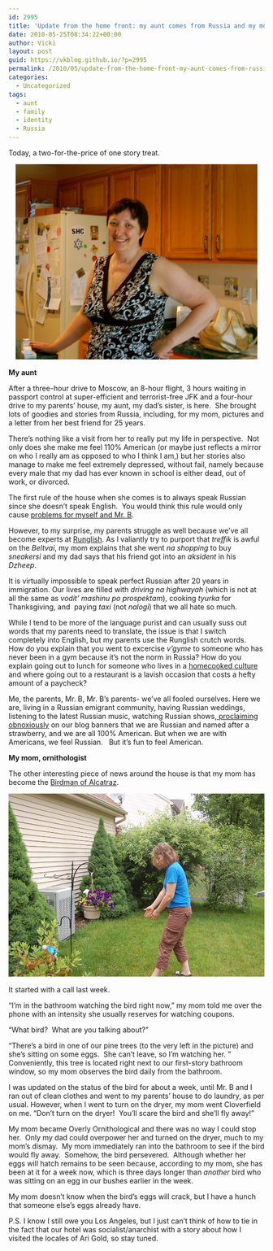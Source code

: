 ```yaml
---
id: 2995
title: 'Update from the home front: my aunt comes from Russia and my mom flies free from logic'
date: 2010-05-25T08:34:22+00:00
author: Vicki
layout: post
guid: https://vkblog.github.io/?p=2995
permalink: /2010/05/update-from-the-home-front-my-aunt-comes-from-russia-and-my-mom-flies-free-from-logic/
categories:
  - Uncategorized
tags:
  - aunt
  - family
  - identity
  - Russia
---
```

Today, a two-for-the-price of one story treat.

<p style="text-align: center;">
  <a href="https://raw.githubusercontent.com/vkblog/vkblog.github.io/master/public/img/2010/05/DSC_0085.jpg"><img class="aligncenter size-full wp-image-2996" title="DSC_0085" src="https://raw.githubusercontent.com/vkblog/vkblog.github.io/master/public/img/2010/05/DSC_0085.jpg" alt="" width="476" height="384" /></a>
</p>

<p style="text-align: center;">
  <p>
    <strong>My aunt</strong>
  </p>
  
  <p>
    After a three-hour drive to Moscow, an 8-hour flight, 3 hours waiting in passport control at super-efficient and terrorist-free JFK and a four-hour drive to my parents&#8217; house, my aunt, my dad&#8217;s sister, is here.  She brought lots of goodies and stories from Russia, including, for my mom, pictures and a letter from her best friend for 25 years.
  </p>
  
  <p>
    There&#8217;s nothing like a visit from her to really put my life in perspective.  Not only does she make me feel 110% American (or maybe just reflects a mirror on who I really am as opposed to who I think I am,) but her stories also manage to make me feel extremely depressed, without fail, namely because every male that my dad has ever known in school is either dead, out of work, or divorced.
  </p>
  
  <p>
    The first rule of the house when she comes is to always speak Russian since she doesn&#8217;t speak English.  You would think this rule would only cause <a href="https://vkblog.github.io/2010/04/13/we-the-russians/">problems for myself and Mr. B</a>.
  </p>
  
  <p>
    However, to my surprise, my parents struggle as well because we&#8217;ve all become experts at <a href="http://en.wikipedia.org/wiki/Runglish">Runglish</a>. As I valiantly try to purport that <em>treffik</em> is awful on the <em>Beltvai</em>, my mom explains that she went <em>na shopping</em> to buy <em>sneakersi</em> and my dad says that his friend got into an <em>aksident</em> in his <em>Dzheep</em>.
  </p>
  
  <p>
    It is virtually impossible to speak perfect Russian after 20 years in immigration. Our lives are filled with <em>driving na highwayah</em> (which is not at all the same as <em>vodit&#8217; mashinu po prospektam</em>), cooking <em>tyurka</em> for Thanksgiving, and  paying <em>taxi </em>(not <em>nalogi</em>) that we all hate so much.
  </p>
  
  <p>
    While I tend to be more of the language purist and can usually suss out words that my parents need to translate, the issue is that I switch completely into English, but my parents use the Runglish crutch words.  How do you explain that you went to excercise <em>v&#8217;gyme</em> to someone who has never been in a gym because it&#8217;s not the norm in Russia? How do you explain going out to lunch for someone who lives in a <a href="http://www.globalbydesign.com/blog/2007/07/13/campbell-soup-in-russia-is-it-navaristy-enough/">homecooked culture</a> and where going out to a restaurant is a lavish occasion that costs a hefty amount of a paycheck?
  </p>
  
  <p>
    Me, the parents, Mr. B, Mr. B&#8217;s parents- we&#8217;ve all fooled ourselves. Here we are, living in a Russian emigrant community, having Russian weddings, listening to the latest Russian music, watching Russian shows,<a href="https://vkblog.github.io/2009/11/23/whats-the-deal-with-the-russian-new-year-tree/"> proclaiming obnoxiously</a> on our blog banners that we are Russian and named after a strawberry, and we are all 100% American. But when we are with Americans, we feel Russian.   But it&#8217;s fun to feel American.
  </p>
  
  <p>
    <strong>My mom, ornithologist</strong>
  </p>
  
  <p>
    The other interesting piece of news around the house is that my mom has become the <a href="http://www.alcatrazhistory.com/stroud.htm">Birdman of Alcatraz</a>.
  </p>
  
  <p style="text-align: center;">
    <a href="https://raw.githubusercontent.com/vkblog/vkblog.github.io/master/public/img/2010/05/DSC_0087.jpg"><img class="aligncenter size-full wp-image-2997" title="DSC_0087" src="https://raw.githubusercontent.com/vkblog/vkblog.github.io/master/public/img/2010/05/DSC_0087.jpg" alt="" width="541" height="360" /></a>
  </p>
  
  <p style="text-align: left;">
    It started with a call last week.
  </p>
  
  <p style="text-align: left;">
    &#8220;I&#8217;m in the bathroom watching the bird right now,&#8221; my mom told me over the phone with an intensity she usually reserves for watching coupons.
  </p>
  
  <p style="text-align: left;">
    &#8220;What bird?  What are you talking about?&#8221;
  </p>
  
  <p style="text-align: left;">
    &#8220;There&#8217;s a bird in one of our pine trees (to the very left in the picture) and she&#8217;s sitting on some eggs.  She can&#8217;t leave, so I&#8217;m watching her. &#8221;  Conveniently, this tree is located right next to our first-story bathroom window, so my mom observes the bird daily from the bathroom.
  </p>
  
  <p style="text-align: left;">
    I was updated on the status of the bird for about a week, until Mr. B and I ran out of clean clothes and went to my parents&#8217; house to do laundry, as per usual. However, when I went to turn on the dryer, my mom went Cloverfield on me. &#8220;Don&#8217;t turn on the dryer!  You&#8217;ll scare the bird and she&#8217;ll fly away!&#8221;
  </p>
  
  <p style="text-align: left;">
    My mom became Overly Ornithological and there was no way I could stop her.  Only my dad could overpower her and turned on the dryer, much to my mom&#8217;s dismay.  My mom immediately ran into the bathroom to see if the bird would fly away.  Somehow, the bird persevered.  Although whether her eggs will hatch remains to be seen because, according to my mom, she has been at it for a week now, which is three days longer than <em>another</em> bird who was sitting on an egg in our bushes earlier in the week.
  </p>
  
  <p style="text-align: left;">
    My mom doesn&#8217;t know when the bird&#8217;s eggs will crack, but I have a hunch that someone else&#8217;s eggs already have.
  </p>
  
  <p style="text-align: left;">
    P.S. I know I still owe you Los Angeles, but I just can&#8217;t think of how to tie in the fact that our hotel was socialist/anarchist with a story about how I visited the locales of Ari Gold, so stay tuned.
  </p>